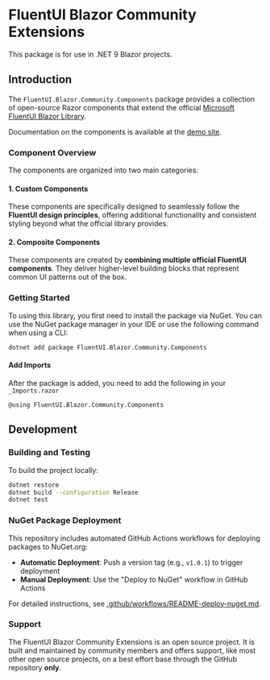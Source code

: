 # FluentUI Blazor Community Extensions
This package is for use in .NET 9 Blazor projects.

## Introduction

The `FluentUI.Blazor.Community.Components` package provides a collection of open-source Razor components that extend the official [Microsoft FluentUI Blazor Library](https://github.com/microsoft/fluentui-blazor).

Documentation on the components is available at the [demo site](https://community-toolkit-for-fluent-ui-blazor.github.io/fluentui-blazor-community-extensions/).

### Component Overview

The components are organized into two main categories:

#### 1. Custom Components
These components are specifically designed to seamlessly follow the **FluentUI design principles**, offering additional functionality and consistent styling beyond what the official library provides.

#### 2. Composite Components
These components are created by **combining multiple official FluentUI components**. They deliver higher-level building blocks that represent common UI patterns out of the box.

### Getting Started

To using this library, you first need to install the package via NuGet. You can use the NuGet package manager in your IDE or use the following command when using a CLI:

```
dotnet add package FluentUI.Blazor.Community.Components
```

#### Add Imports
After the package is added, you need to add the following in your `_Imports.razor`

```razor
@using FluentUI.Blazor.Community.Components
```

## Development

### Building and Testing

To build the project locally:

```bash
dotnet restore
dotnet build --configuration Release
dotnet test
```

### NuGet Package Deployment

This repository includes automated GitHub Actions workflows for deploying packages to NuGet.org:

- **Automatic Deployment**: Push a version tag (e.g., `v1.0.1`) to trigger deployment
- **Manual Deployment**: Use the "Deploy to NuGet" workflow in GitHub Actions

For detailed instructions, see [.github/workflows/README-deploy-nuget.md](.github/workflows/README-deploy-nuget.md).

### Support

The FluentUI Blazor Community Extensions is an open source project. It is built and maintained by community members and offers support, like most other open source projects, on a best effort base through the GitHub repository **only**.
